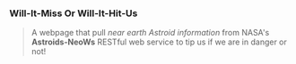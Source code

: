 ### Will-It-Miss Or Will-It-Hit-Us

> A webpage that pull *near earth Astroid information* from NASA's **Astroids-NeoWs** RESTful web service to tip us if we are in danger or not!
